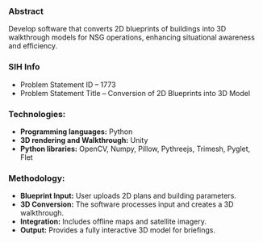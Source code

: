 
### Abstract
Develop software that converts 2D blueprints of buildings into 3D walkthrough models for NSG operations, enhancing situational awareness and efficiency.

### SIH Info
- Problem Statement ID – 1773
- Problem Statement Title – Conversion of 2D Blueprints into 3D Model


### Technologies:
- **Programming languages:** Python  
- **3D rendering and Walkthrough:** Unity  
- **Python libraries:** OpenCV, Numpy, Pillow, Pythreejs, Trimesh, Pyglet, Flet  

### Methodology:
- **Blueprint Input:** User uploads 2D plans and building parameters.
- **3D Conversion:** The software processes input and creates a 3D walkthrough.
- **Integration:** Includes offline maps and satellite imagery.
- **Output:** Provides a fully interactive 3D model for briefings. 
